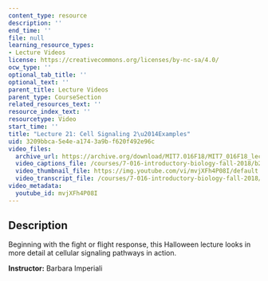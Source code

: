 ```yaml
---
content_type: resource
description: ''
end_time: ''
file: null
learning_resource_types:
- Lecture Videos
license: https://creativecommons.org/licenses/by-nc-sa/4.0/
ocw_type: ''
optional_tab_title: ''
optional_text: ''
parent_title: Lecture Videos
parent_type: CourseSection
related_resources_text: ''
resource_index_text: ''
resourcetype: Video
start_time: ''
title: "Lecture 21: Cell Signaling 2\u2014Examples"
uid: 3209bbca-5e4e-a174-3a9b-f620f492e96c
video_files:
  archive_url: https://archive.org/download/MIT7.016F18/MIT7_016F18_lec21_300k.mp4
  video_captions_file: /courses/7-016-introductory-biology-fall-2018/b25adec421375cf8baf479208be147e7_mvjXFh4P08I.vtt
  video_thumbnail_file: https://img.youtube.com/vi/mvjXFh4P08I/default.jpg
  video_transcript_file: /courses/7-016-introductory-biology-fall-2018/cc6807b0807ef9d73f0edd0294f463d6_mvjXFh4P08I.pdf
video_metadata:
  youtube_id: mvjXFh4P08I
---
```


Description
-----------

Beginning with the fight or flight response, this Halloween lecture looks in more detail at cellular signaling pathways in action.

**Instructor:** Barbara Imperiali

